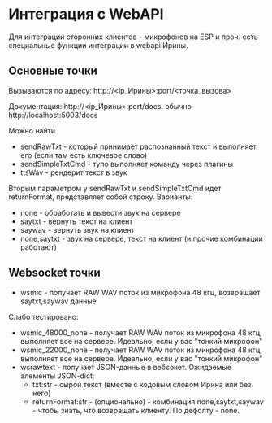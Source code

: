 # Интеграция с WebAPI

Для интеграции сторонних клиентов - микрофонов на ESP и проч. есть специальные функции интеграции в webapi Ирины.

## Основные точки

Вызываются по адресу: http://<ip_Ирины>:port/<точка_вызова>

Документация: http://<ip_Ирины>:port/docs, обычно http://localhost:5003/docs

Можно найти 

- sendRawTxt - который принимает распознанный текст и выполняет его (если там есть ключевое слово)
- sendSimpleTxtCmd - тупо выполняет команду через плагины
- ttsWav - рендерит текст в звук

Вторым параметром у sendRawTxt и sendSimpleTxtCmd идет returnFormat, представляет собой строку. Варианты:

- none - обработать и вывести звук на сервере
- saytxt - вернуть текст на клиент
- saywav - вернуть звук на клиент
- none,saytxt - звук на сервере, текст на клиент (и прочие комбинации работают)




## Websocket точки

- wsmic - получает RAW WAV поток из микрофона 48 кгц, возвращает saytxt,saywav данные

Слабо тестировано:

- wsmic_48000_none - получает RAW WAV поток из микрофона 48 кгц, выполняет все на сервере. Идеально, если у вас "тонкий микрофон"
- wsmic_22000_none - получает RAW WAV поток из микрофона 48 кгц, выполняет все на сервере. Идеально, если у вас "тонкий микрофон"
- wsrawtext - получает JSON-данные в вебсокет. Ожидаемые элементы JSON-dict:
  - txt:str - сырой текст (вместе с кодовым словом Ирина или без него)
  - returnFormat:str - (опционально) - комбинация none,saytxt,saywav - чтобы знать, что возвращать клиенту. По дефолту - none.




